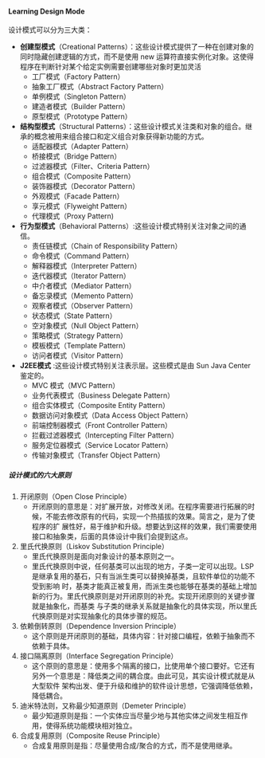 #### Learning Design Mode
设计模式可以分为三大类：
+  **创建型模式**（Creational Patterns）：这些设计模式提供了一种在创建对象的同时隐藏创建逻辑的方式，而不是使用 new 运算符直接实例化对象。这使得程序在判断针对某个给定实例需要创建哪些对象时更加灵活
    + 工厂模式（Factory Pattern）
    + 抽象工厂模式（Abstract Factory Pattern）
    + 单例模式（Singleton Pattern）
    + 建造者模式（Builder Pattern）
    + 原型模式（Prototype Pattern）  
+  **结构型模式**（Structural Patterns）：这些设计模式关注类和对象的组合。继承的概念被用来组合接口和定义组合对象获得新功能的方式。
    + 适配器模式（Adapter Pattern）
    + 桥接模式（Bridge Pattern）
    + 过滤器模式（Filter、Criteria Pattern）
    + 组合模式（Composite Pattern）
    + 装饰器模式（Decorator Pattern）
    + 外观模式（Facade Pattern）
    + 享元模式（Flyweight Pattern）
    + 代理模式（Proxy Pattern)
+  **行为型模式**（Behavioral Patterns）:这些设计模式特别关注对象之间的通信。	
    + 责任链模式（Chain of Responsibility Pattern）
    + 命令模式（Command Pattern）
    + 解释器模式（Interpreter Pattern）
    + 迭代器模式（Iterator Pattern）
    + 中介者模式（Mediator Pattern）
    + 备忘录模式（Memento Pattern）
    + 观察者模式（Observer Pattern）
    + 状态模式（State Pattern）
    + 空对象模式（Null Object Pattern）
    + 策略模式（Strategy Pattern）
    + 模板模式（Template Pattern）
    + 访问者模式（Visitor Pattern）  
+ **J2EE模式** :这些设计模式特别关注表示层。这些模式是由 Sun Java Center 鉴定的。
    + MVC 模式（MVC Pattern）
    + 业务代表模式（Business Delegate Pattern）
    + 组合实体模式（Composite Entity Pattern）
    + 数据访问对象模式（Data Access Object Pattern）
    + 前端控制器模式（Front Controller Pattern）
    + 拦截过滤器模式（Intercepting Filter Pattern）
    + 服务定位器模式（Service Locator Pattern）
    + 传输对象模式（Transfer Object Pattern）
    
##### 设计模式的六大原则
1. 开闭原则（Open Close Principle）
    + 开闭原则的意思是：对扩展开放，对修改关闭。在程序需要进行拓展的时候，不能去修改原有的代码，实现一个热插拔的效果。简言之，是为了使程序的扩
    展性好，易于维护和升级。想要达到这样的效果，我们需要使用接口和抽象类，后面的具体设计中我们会提到这点。
2. 里氏代换原则（Liskov Substitution Principle）
    + 里氏代换原则是面向对象设计的基本原则之一。 
    + 里氏代换原则中说，任何基类可以出现的地方，子类一定可以出现。LSP 是继承复用的基石，只有当派生类可以替换掉基类，且软件单位的功能不受到影响
    时，基类才能真正被复用，而派生类也能够在基类的基础上增加新的行为。里氏代换原则是对开闭原则的补充。实现开闭原则的关键步骤就是抽象化，而基类
    与子类的继承关系就是抽象化的具体实现，所以里氏代换原则是对实现抽象化的具体步骤的规范。
3. 依赖倒转原则（Dependence Inversion Principle）
    + 这个原则是开闭原则的基础，具体内容：针对接口编程，依赖于抽象而不依赖于具体。
4. 接口隔离原则（Interface Segregation Principle）
    + 这个原则的意思是：使用多个隔离的接口，比使用单个接口要好。它还有另外一个意思是：降低类之间的耦合度。由此可见，其实设计模式就是从大型软件
    架构出发、便于升级和维护的软件设计思想，它强调降低依赖，降低耦合。
5. 迪米特法则，又称最少知道原则（Demeter Principle）
    + 最少知道原则是指：一个实体应当尽量少地与其他实体之间发生相互作用，使得系统功能模块相对独立。
6. 合成复用原则（Composite Reuse Principle）
    + 合成复用原则是指：尽量使用合成/聚合的方式，而不是使用继承。